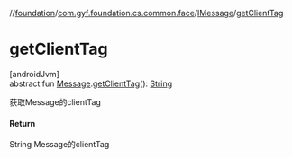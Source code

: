 //[foundation](../../../index.md)/[com.gyf.foundation.cs.common.face](../index.md)/[IMessage](index.md)/[getClientTag](get-client-tag.md)

# getClientTag

[androidJvm]\
abstract fun [Message](https://developer.android.com/reference/kotlin/android/os/Message.html).[getClientTag](get-client-tag.md)(): [String](https://kotlinlang.org/api/core/kotlin-stdlib/kotlin/-string/index.html)

获取Message的clientTag

#### Return

String Message的clientTag